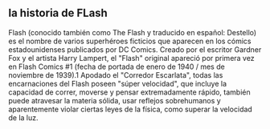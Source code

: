## la historia de FLash


Flash (conocido también como The Flash y traducido en español: Destello) es el nombre de varios superhéroes ficticios que aparecen en los cómics 
estadounidenses publicados por DC Comics. Creado por el escritor Gardner Fox y el artista Harry Lampert, el "Flash" original apareció por primera vez en 
Flash Comics #1 (fecha de portada de enero de 1940 / mes de noviembre de 1939).1​ Apodado el "Corredor Escarlata", todas las encarnaciones del Flash poseen 
"súper velocidad", que incluye la capacidad de correr, moverse y pensar extremadamente rápido, también puede atravesar la materia sólida, usar reflejos 
sobrehumanos y aparentemente violar ciertas leyes de la física, como superar la velocidad de la luz.

